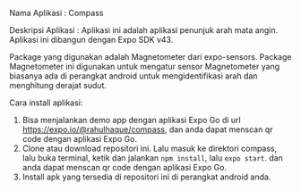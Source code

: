 Nama Aplikasi   : Compass

Deskripsi Aplikasi  :
Aplikasi ini adalah aplikasi penunjuk arah mata angin. Aplikasi ini dibangun dengan Expo SDK v43.

Package yang digunakan adalah Magnetometer dari expo-sensors. Package Magnetometer ini digunakan untuk mengatur sensor Magnetometer yang biasanya ada di perangkat android untuk mengidentifikasi arah dan menghitung derajat sudut.

Cara install aplikasi:
1. Bisa menjalankan demo app dengan aplikasi Expo Go di url https://expo.io/@rahulhaque/compass, dan anda dapat menscan qr code dengan aplikasi Expo Go.
2. Clone atau download repositori ini. Lalu masuk ke direktori compass, lalu buka terminal, ketik dan jalankan `npm install`, lalu `expo start`. dan anda dapat menscan qr code dengan aplikasi Expo Go.
3. Install apk yang tersedia di repositori ini di perangkat android anda. 